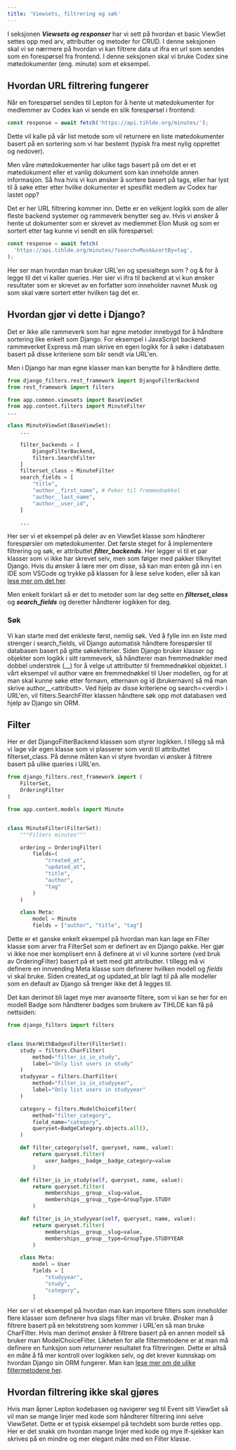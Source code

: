 ```yaml
---
title: 'Viewsets, filtrering og søk'
---
```


I seksjonen **_Viewsets og responser_** har vi sett på hvordan et basic ViewSet settes opp med arv, attributter og metoder for CRUD. I denne seksjonen skal vi se nærmere på hvordan vi kan filtrere data ut ifra en url som sendes som en forespørsel fra frontend. I denne seksjonen skal vi bruke Codex sine møtedokumenter (eng. minute) som et eksempel.

## Hvordan URL filtrering fungerer

Når en forespørsel sendes til Lepton for å hente ut møtedokumenter for medlemmer av Codex kan vi sende en slik forespørsel i frontend:

```js
const response = await fetch('https://api.tihlde.org/minutes/');
```

Dette vil kalle på vår list metode som vil returnere en liste møtedokumenter basert på en sortering som vi har bestemt (typisk fra mest nylig opprettet og nedover).

Men våre møtedokuementer har ulike tags basert på om det er et møtedokument eller et vanlig dokument som kan inneholde annen informasjon. Så hva hvis vi kun ønsker å sortere basert på tags, eller har lyst til å søke etter etter hvilke dokumenter et spesifikt medlem av Codex har lastet opp?

Det er her URL filtrering kommer inn. Dette er en velkjent logikk som de aller fleste backend systemer og rammeverk benytter seg av. Hvis vi ønsker å hente ut dokumenter som er skrevet av medlemmet Elon Musk og som er sortert etter tag kunne vi sendt en slik forespørsel:

```js
const response = await fetch(
  'https://api.tihlde.org/minutes/?search=Musk&sortBy=tag',
);
```

Her ser man hvordan man bruker URL'en og spesialtegn som ? og & for å legge til det vi kaller queries. Her sier vi ifra til backend at vi kun ønsker resultater som er skrevet av en forfatter som inneholder navnet Musk og som skal være sortert etter hvilken tag det er.

## Hvordan gjør vi dette i Django?

Det er ikke alle rammeverk som har egne metoder innebygd for å håndtere sortering like enkelt som Django. For eksempel i JavaScript backend rammeverket Express må man skrive en egen logikk for å søke i databasen basert på disse kriteriene som blir sendt via URL'en.

Men i Django har man egne klasser man kan benytte for å håndtere dette.

```python
from django_filters.rest_framework import DjangoFilterBackend
from rest_framework import filters

from app.common.viewsets import BaseViewSet
from app.content.filters import MinuteFilter
...

class MinuteViewSet(BaseViewSet):
    ...

    filter_backends = [
        DjangoFilterBackend,
        filters.SearchFilter
    ]
    filterset_class = MinuteFilter
    search_fields = [
        "title",
        "author__first_name", # Peker til fremmednøkkel
        "author__last_name",
        "author__user_id",
    ]

    ...
```

Her ser vi et eksempel på deler av en ViewSet klasse som håndterer forespørsler om møtedokumenter. Det første steget for å implementere filtrering og søk, er attributtet **_filter_backends_**. Her legger vi til et par klasser som vi ikke har skrevet selv, men som følger med pakker tilknyttet Django. Hvis du ønsker å lære mer om disse, så kan man enten gå inn i en IDE som VSCode og trykke på klassen for å lese selve koden, eller så kan [lese mer om det her](https://www.django-rest-framework.org/api-guide/filtering).

Men enkelt forklart så er det to metoder som lar deg sette en **_filterset_class_** og **_search_fields_** og deretter håndterer logikken for deg.

### Søk

Vi kan starte med det enkleste først, nemlig søk. Ved å fylle inn en liste med strenger i search_fields, vil Django automatisk håndtere forespørsler til databasen basert på gitte søkekriterier. Siden Django bruker klasser og objekter som logikk i sitt rammeverk, så håndterer man fremmednøkler med dobbel understrek (\_\_) for å velge ut attributter til fremmednøkkel objektet. I vårt eksempel vil author være en fremmednøkkel til User modellen, og for at man skal kunne søke etter fornavn, etternavn og id (brukernavn) så må man skrive author\_\_\<attributt>. Ved hjelp av disse kriteriene og search=\<verdi> i URL'en, vil filters.SearchFilter klassen håndtere søk opp mot databasen ved hjelp av Django sin ORM.

## Filter

Her er det DjangoFilterBackend klassen som styrer logikken. I tillegg så må vi lage vår egen klasse som vi plasserer som verdi til attributtet filterset_class. På denne måten kan vi styre hvordan vi ønsker å filtrere basert på ulike queries i URL'en.

```python
from django_filters.rest_framework import (
    FilterSet,
    OrderingFilter
)

from app.content.models import Minute


class MinuteFilter(FilterSet):
    """Filters minutes"""

    ordering = OrderingFilter(
        fields=(
            "created_at",
            "updated_at",
            "title",
            "author",
            "tag"
        )
    )

    class Meta:
        model = Minute
        fields = ["author", "title", "tag"]
```

Dette er et ganske enkelt eksempel på hvordan man kan lage en Filter klasse som arver fra FilterSet som er definert av en Django pakke. Her gjør vi ikke noe mer komplisert enn å definere at vi vil kunne sortere (ved bruk av OrderingFilter) basert på et sett med gitt attributter. I tillegg må vi definere en innvending Meta klasse som definerer hvilken modell og _fields_ vi skal bruke. Siden created_at og updated_at blir lagt til på alle modeller som en default av Django så trenger ikke det å legges til.

Det kan derimot bli laget mye mer avanserte filtere, som vi kan se her for en modell Badge som håndterer badges som brukere av TIHLDE kan få på nettsiden:

```python
from django_filters import filters


class UserWithBadgesFilter(FilterSet):
    study = filters.CharFilter(
        method="filter_is_in_study",
        label="Only list users in study"
    )
    studyyear = filters.CharFilter(
        method="filter_is_in_studyyear",
        label="Only list users in studyyear"
    )

    category = filters.ModelChoiceFilter(
        method="filter_category",
        field_name="category",
        queryset=BadgeCategory.objects.all(),
    )

    def filter_category(self, queryset, name, value):
        return queryset.filter(
            user_badges__badge__badge_category=value
        )

    def filter_is_in_study(self, queryset, name, value):
        return queryset.filter(
            memberships__group__slug=value,
            memberships__group__type=GroupType.STUDY
        )

    def filter_is_in_studyyear(self, queryset, name, value):
        return queryset.filter(
            memberships__group__slug=value,
            memberships__group__type=GroupType.STUDYYEAR
        )

    class Meta:
        model = User
        fields = [
            "studyyear",
            "study",
            "category",
        ]
```

Her ser vi et eksempel på hvordan man kan importere filters som inneholder flere klasser som definerer hva slags filter man vil bruke. Ønsker man å filtrere basert på en tekststreng som kommer i URL'en så man bruke CharFilter. Hvis man derimot ønsker å filtrere basert på en annen modell så bruker man ModelChoiceFilter. Likheten for alle filtermetodene er at man må definere en funksjon som returnerer resultatet fra filtreringen. Dette er altså en måte å få mer kontroll over logikken selv, og det krever kunnskap om hvordan Django sin ORM fungerer. Man kan [lese mer om de ulike filtermetodene her](https://django-filter.readthedocs.io/en/stable/ref/filters.html).

## Hvordan filtrering ikke skal gjøres

Hvis man åpner Lepton kodebasen og navigerer seg til Event sitt ViewSet så vil man se mange linjer med kode som håndterer filtrering inni selve ViewSetet. Dette er et typisk eksempel på techdebt som burde rettes opp. Her er det snakk om hvordan mange linjer med kode og mye If-sjekker kan skrives på en mindre og mer elegant måte med en Filter klasse.
